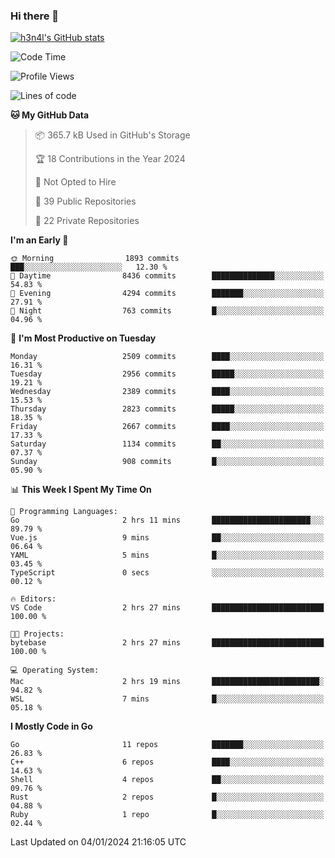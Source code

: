 ### Hi there 👋

[![h3n4l's GitHub stats](https://github-readme-stats.vercel.app/api?username=h3n4l&count_private=true&show_icons=true&theme=radical)](https://github.com/h3n4l/github-readme-stats)

<!--START_SECTION:waka-->
![Code Time](http://img.shields.io/badge/Code%20Time-1%2C827%20hrs%2036%20mins-blue)

![Profile Views](http://img.shields.io/badge/Profile%20Views-0-blue)

![Lines of code](https://img.shields.io/badge/From%20Hello%20World%20I%27ve%20Written-4.0%20million%20lines%20of%20code-blue)

**🐱 My GitHub Data** 

> 📦 365.7 kB Used in GitHub's Storage 
 > 
> 🏆 18 Contributions in the Year 2024
 > 
> 🚫 Not Opted to Hire
 > 
> 📜 39 Public Repositories 
 > 
> 🔑 22 Private Repositories 
 > 
**I'm an Early 🐤** 

```text
🌞 Morning                1893 commits        ███░░░░░░░░░░░░░░░░░░░░░░   12.30 % 
🌆 Daytime                8436 commits        ██████████████░░░░░░░░░░░   54.83 % 
🌃 Evening                4294 commits        ███████░░░░░░░░░░░░░░░░░░   27.91 % 
🌙 Night                  763 commits         █░░░░░░░░░░░░░░░░░░░░░░░░   04.96 % 
```
📅 **I'm Most Productive on Tuesday** 

```text
Monday                   2509 commits        ████░░░░░░░░░░░░░░░░░░░░░   16.31 % 
Tuesday                  2956 commits        █████░░░░░░░░░░░░░░░░░░░░   19.21 % 
Wednesday                2389 commits        ████░░░░░░░░░░░░░░░░░░░░░   15.53 % 
Thursday                 2823 commits        █████░░░░░░░░░░░░░░░░░░░░   18.35 % 
Friday                   2667 commits        ████░░░░░░░░░░░░░░░░░░░░░   17.33 % 
Saturday                 1134 commits        ██░░░░░░░░░░░░░░░░░░░░░░░   07.37 % 
Sunday                   908 commits         █░░░░░░░░░░░░░░░░░░░░░░░░   05.90 % 
```


📊 **This Week I Spent My Time On** 

```text
💬 Programming Languages: 
Go                       2 hrs 11 mins       ██████████████████████░░░   89.79 % 
Vue.js                   9 mins              ██░░░░░░░░░░░░░░░░░░░░░░░   06.64 % 
YAML                     5 mins              █░░░░░░░░░░░░░░░░░░░░░░░░   03.45 % 
TypeScript               0 secs              ░░░░░░░░░░░░░░░░░░░░░░░░░   00.12 % 

🔥 Editors: 
VS Code                  2 hrs 27 mins       █████████████████████████   100.00 % 

🐱‍💻 Projects: 
bytebase                 2 hrs 27 mins       █████████████████████████   100.00 % 

💻 Operating System: 
Mac                      2 hrs 19 mins       ████████████████████████░   94.82 % 
WSL                      7 mins              █░░░░░░░░░░░░░░░░░░░░░░░░   05.18 % 
```

**I Mostly Code in Go** 

```text
Go                       11 repos            ███████░░░░░░░░░░░░░░░░░░   26.83 % 
C++                      6 repos             ████░░░░░░░░░░░░░░░░░░░░░   14.63 % 
Shell                    4 repos             ██░░░░░░░░░░░░░░░░░░░░░░░   09.76 % 
Rust                     2 repos             █░░░░░░░░░░░░░░░░░░░░░░░░   04.88 % 
Ruby                     1 repo              █░░░░░░░░░░░░░░░░░░░░░░░░   02.44 % 
```




 Last Updated on 04/01/2024 21:16:05 UTC
<!--END_SECTION:waka-->

